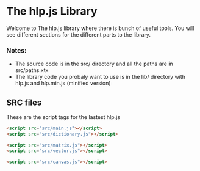# The hlp.js Library
Welcome to The hlp.js library where there is bunch of useful tools.
You will see different sections for the different parts to the library.

### Notes: 
* The source code is in the src/ directory and all the paths are in src/paths.xtx
* The library code you probaly want to use is in the lib/ directory with hlp.js and hlp.min.js (minified version)

## SRC files
These are the script tags for the lastest hlp.js
```html
<script src="src/main.js"></script>
<script src="src/dictionary.js"></script>

<script src="src/matrix.js"></script>
<script src="src/vector.js"></script>

<script src="src/canvas.js"></script>
```